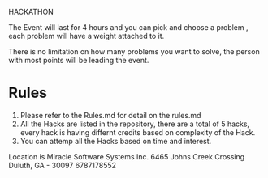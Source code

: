 HACKATHON

The Event will last for 4 hours and you can pick and choose a problem , each problem will have a weight attached to it.

There is no limitation on how many problems you want to solve, the person with most points will be leading the event.



# Rules 

1. Please refer to the Rules.md for detail on the rules.md
2. All the Hacks are listed in the repository, there are a total of 5 hacks, every hack is having differnt credits based on complexity of the Hack.
3. You can attemp all the Hacks based on time and interest.




Location is Miracle Software Systems Inc.
6465 Johns Creek Crossing
Duluth, GA - 30097
6787178552
